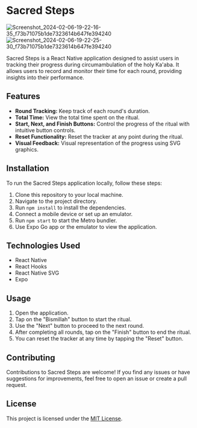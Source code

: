 # Sacred Steps

![Screenshot_2024-02-06-19-22-16-35_f73b71075b1de7323614b647fe394240](https://github.com/afaaq10/sacred-steps/assets/87464681/e32baa4a-ef2b-49af-b5cb-113e5bb14620)
![Screenshot_2024-02-06-19-22-25-30_f73b71075b1de7323614b647fe394240](https://github.com/afaaq10/sacred-steps/assets/87464681/fb155732-aefb-440f-9c05-d21acc4831c3)


Sacred Steps is a React Native application designed to assist users in tracking their progress during circumambulation of the holy Ka'aba. It allows users to record and monitor their time for each round, providing insights into their performance.

## Features

- **Round Tracking:** Keep track of each round's duration.
- **Total Time:** View the total time spent on the ritual.
- **Start, Next, and Finish Buttons:** Control the progress of the ritual with intuitive button controls.
- **Reset Functionality:** Reset the tracker at any point during the ritual.
- **Visual Feedback:** Visual representation of the progress using SVG graphics.

## Installation

To run the Sacred Steps application locally, follow these steps:

1. Clone this repository to your local machine.
2. Navigate to the project directory.
3. Run `npm install` to install the dependencies.
4. Connect a mobile device or set up an emulator.
5. Run `npm start` to start the Metro bundler.
6. Use Expo Go app or the emulator to view the application.

## Technologies Used

- React Native
- React Hooks
- React Native SVG
- Expo

## Usage

1. Open the application.
2. Tap on the "Bismillah" button to start the ritual.
3. Use the "Next" button to proceed to the next round.
4. After completing all rounds, tap on the "Finish" button to end the ritual.
5. You can reset the tracker at any time by tapping the "Reset" button.

## Contributing

Contributions to Sacred Steps are welcome! If you find any issues or have suggestions for improvements, feel free to open an issue or create a pull request.

## License

This project is licensed under the [MIT License](LICENSE).
